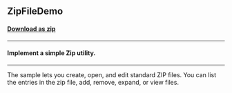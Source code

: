 ## ZipFileDemo
#### [Download as zip](https://downgit.github.io/#/home?url=https://github.com/GrapeCity/ComponentOne-UWP-Samples/tree/master/C1.UWP.Zip/CS/ZipSamples)
____
#### Implement a simple Zip utility.
____
The sample lets you create, open, and edit standard ZIP files. You can 
list the entries in the zip file, add, remove, expand, or view files.
